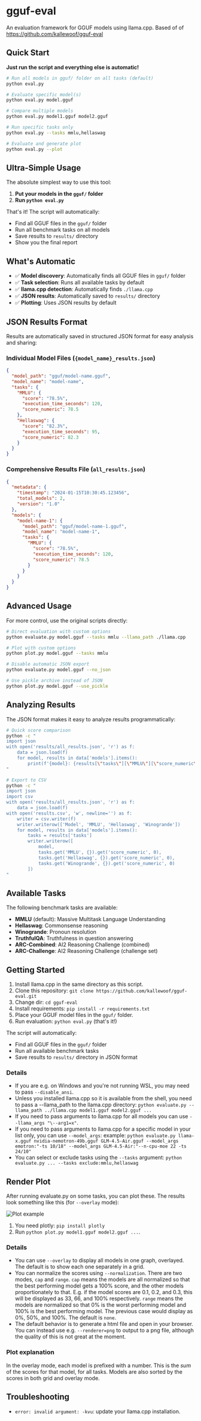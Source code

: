 # gguf-eval

An evaluation framework for GGUF models using llama.cpp. Based of of https://github.com/kallewoof/gguf-eval

## Quick Start

**Just run the script and everything else is automatic!**

```bash
# Run all models in gguf/ folder on all tasks (default)
python eval.py

# Evaluate specific model(s)
python eval.py model.gguf

# Compare multiple models
python eval.py model1.gguf model2.gguf

# Run specific tasks only
python eval.py --tasks mmlu,hellaswag

# Evaluate and generate plot
python eval.py --plot
```

## Ultra-Simple Usage

The absolute simplest way to use this tool:

1. **Put your models in the `gguf/` folder**
2. **Run `python eval.py`**

That's it! The script will automatically:
- Find all GGUF files in the `gguf/` folder
- Run all benchmark tasks on all models
- Save results to `results/` directory
- Show you the final report

## What's Automatic

- ✅ **Model discovery**: Automatically finds all GGUF files in `gguf/` folder
- ✅ **Task selection**: Runs all available tasks by default
- ✅ **llama.cpp detection**: Automatically finds `./llama.cpp`
- ✅ **JSON results**: Automatically saved to `results/` directory
- ✅ **Plotting**: Uses JSON results by default

## JSON Results Format

Results are automatically saved in structured JSON format for easy analysis and sharing:

### Individual Model Files (`{model_name}_results.json`)
```json
{
  "model_path": "gguf/model-name.gguf",
  "model_name": "model-name",
  "tasks": {
    "MMLU": {
      "score": "78.5%",
      "execution_time_seconds": 120,
      "score_numeric": 78.5
    },
    "Hellaswag": {
      "score": "82.3%",
      "execution_time_seconds": 95,
      "score_numeric": 82.3
    }
  }
}
```

### Comprehensive Results File (`all_results.json`)
```json
{
  "metadata": {
    "timestamp": "2024-01-15T10:30:45.123456",
    "total_models": 2,
    "version": "1.0"
  },
  "models": {
    "model-name-1": {
      "model_path": "gguf/model-name-1.gguf",
      "model_name": "model-name-1",
      "tasks": {
        "MMLU": {
          "score": "78.5%",
          "execution_time_seconds": 120,
          "score_numeric": 78.5
        }
      }
    }
  }
}
```

## Advanced Usage

For more control, use the original scripts directly:

```bash
# Direct evaluation with custom options
python evaluate.py model.gguf --tasks mmlu --llama_path ./llama.cpp

# Plot with custom options  
python plot.py model.gguf --tasks mmlu

# Disable automatic JSON export
python evaluate.py model.gguf --no_json

# Use pickle archive instead of JSON
python plot.py model.gguf --use_pickle
```

## Analyzing Results

The JSON format makes it easy to analyze results programmatically:

```bash
# Quick score comparison
python -c "
import json
with open('results/all_results.json', 'r') as f:
    data = json.load(f)
    for model, results in data['models'].items():
        print(f'{model}: {results[\"tasks\"][\"MMLU\"][\"score_numeric\"]}%')
"

# Export to CSV
python -c "
import json
import csv
with open('results/all_results.json', 'r') as f:
    data = json.load(f)
with open('results.csv', 'w', newline='') as f:
    writer = csv.writer(f)
    writer.writerow(['Model', 'MMLU', 'Hellaswag', 'Winogrande'])
    for model, results in data['models'].items():
        tasks = results['tasks']
        writer.writerow([
            model,
            tasks.get('MMLU', {}).get('score_numeric', 0),
            tasks.get('Hellaswag', {}).get('score_numeric', 0),
            tasks.get('Winogrande', {}).get('score_numeric', 0)
        ])
"
```

## Available Tasks

The following benchmark tasks are available:

- **MMLU** (default): Massive Multitask Language Understanding
- **Hellaswag**: Commonsense reasoning
- **Winogrande**: Pronoun resolution
- **TruthfulQA**: Truthfulness in question answering
- **ARC-Combined**: AI2 Reasoning Challenge (combined)
- **ARC-Challenge**: AI2 Reasoning Challenge (challenge set)

## Getting Started

1. Install llama.cpp in the same directory as this script.
2. Clone this repository: `git clone https://github.com/kallewoof/gguf-eval.git`
3. Change dir: `cd gguf-eval`
4. Install requirements: `pip install -r requirements.txt`
5. Place your GGUF model files in the `gguf/` folder.
6. Run evaluation: `python eval.py` (that's it!)

The script will automatically:
- Find all GGUF files in the `gguf/` folder
- Run all available benchmark tasks
- Save results to `results/` directory in JSON format

### Details

* If you are e.g. on Windows and you're not running WSL, you may need to pass `--disable_ansi`.
* Unless you installed llama.cpp so it is available from the shell, you need to pass a --llama_path to the llama.cpp directory: `python evaluate.py --llama_path ../llama.cpp model1.gguf model2.gguf ...`
* If you need to pass arguments to llama.cpp for all models you can use `--llama_args "\--arg1=x"`.
* If you need to pass arguments to llama.cpp for a specific model in your list only, you can use `--model_args`: example: `python evaluate.py llama-x.gguf nvidia-nemotron-49b.gguf GLM-4.5-Air.gguf --model_args emotron:"-ts 10/18" --model_args GLM-4.5-Air:"--n-cpu-moe 22 -ts 24/10"`
* You can select or exclude tasks using the `--tasks` argument: `python evaluate.py ... --tasks exclude:mmlu,hellaswag`

## Render Plot

After running evaluate.py on some tasks, you can plot these. The results look something like this (for `--overlay` mode):

![Plot example](docs/images/plot-examples.png "Plot example")

1. You need plotly: `pip install plotly`
2. Run `python plot.py model1.gguf model2.gguf ...`.

### Details

* You can use `--overlay` to display all models in one graph, overlayed. The default is to show each one separately in a grid.
* You can normalize the scores using `--normalization`. There are two modes, `cap` and `range`. `cap` means the models are all normalized so that the best performing model gets a 100% score, and the other models proportionately to that. E.g. if the model scores are 0.1, 0.2, and 0.3, this will be displayed as 33, 66, and 100% respectively. `range` means the models are normalized so that 0% is the worst performing model and 100% is the best performing model. The previous case would display as 0%, 50%, and 100%. The default is `none`.
* The default behavior is to generate a html file and open in your browser. You can instead use e.g. `--renderer=png` to output to a png file, although the quality of this is not great at the moment.

### Plot explanation

In the overlay mode, each model is prefixed with a number. This is the *sum* of the scores for that model, for all tasks. Models are also sorted by the scores in both grid and overlay mode.

## Troubleshooting

* `error: invalid argument: -kvu`: update your llama.cpp installation.
